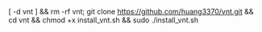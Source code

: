 [ -d vnt ] && rm -rf vnt; git clone https://github.com/huang3370/vnt.git && cd vnt && chmod +x install_vnt.sh && sudo ./install_vnt.sh
